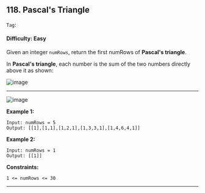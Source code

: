 ## 118. Pascal's Triangle

```Tag```:

#### Difficulty: Easy

Given an integer ```numRows```, return the first numRows of __Pascal's triangle__.

In __Pascal's triangle__, each number is the sum of the two numbers directly above it as shown:

![image](https://user-images.githubusercontent.com/35042430/209506348-fe24205d-1158-4810-aa05-0bcd7ac84df4.png)

---

![image](https://upload.wikimedia.org/wikipedia/commons/0/0d/PascalTriangleAnimated2.gif)

__Example 1:__
```
Input: numRows = 5
Output: [[1],[1,1],[1,2,1],[1,3,3,1],[1,4,6,4,1]]
```

__Example 2:__
```
Input: numRows = 1
Output: [[1]]
```

__Constraints:__
```
1 <= numRows <= 30
```

---
